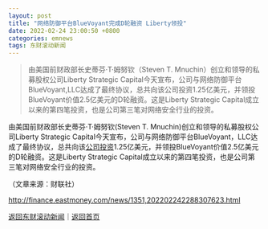 ```yaml
---
layout: post
title: "网络防御平台BlueVoyant完成D轮融资 Liberty领投"
date: 2022-02-24 23:00:50 +0800
categories: emnews
tags: 东财滚动新闻
---
```

> 由美国前财政部长史蒂芬·T·姆努钦（Steven T. Mnuchin）创立和领导的私募股权公司Liberty Strategic Capital今天宣布，公司与网络防御平台BlueVoyant,LLC达成了最终协议，总共向该公司投资1.25亿美元，并领投BlueVoyant价值2.5亿美元的D轮融资。这是Liberty Strategic Capital成立以来的第四笔投资，也是公司第三笔对网络安全行业的投资。

<p>由美国前财政部长史蒂芬·T·姆努钦(Steven T. Mnuchin)创立和领导的私募股权公司Liberty Strategic Capital今天宣布，公司与网络防御平台BlueVoyant，LLC达成了最终协议，总共向该<span id="Info.3280"><a href="http://data.eastmoney.com/gstz/" class="infokey">公司投资</a></span>1.25亿美元，并领投BlueVoyant价值2.5亿美元的D轮融资。这是Liberty Strategic Capital成立以来的第四笔投资，也是公司第三笔对网络安全行业的投资。</p><p class="em_media">（文章来源：财联社）</p>

<http://finance.eastmoney.com/news/1351,202202242288307623.html>

[返回东财滚动新闻](//finews.withounder.com/emnews/)｜[返回首页](//finews.withounder.com/)